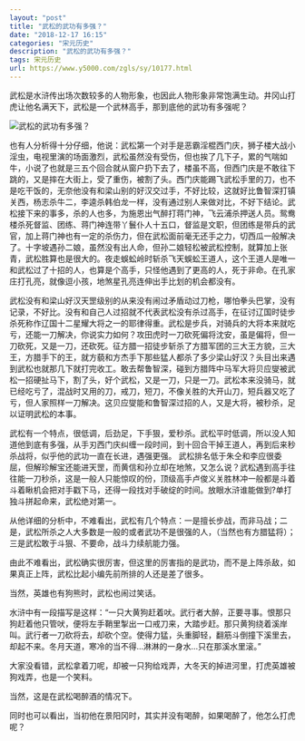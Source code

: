 ```yaml
---
layout: "post"
title: "武松的武功有多强？"
date: "2018-12-17 16:15"
categories: "宋元历史"
description: "武松的武功有多强？"
tags: 宋元历史
url: https://www.y5000.com/zgls/sy/10177.html
---
```






武松是水浒传出场次数较多的人物形象，也因此人物形象非常饱满生动。井冈山打虎让他名满天下，武松是一个武林高手，那到底他的武功有多强呢？

![武松的武功有多强？](/uploads/allimg/170111/6-1F111145G6243.JPG)

也有人分析得十分仔细，他说：武松第一个对手是恶霸淫棍西门庆，狮子楼大战小淫虫，电视里演的场面激烈，武松虽然没有受伤，但也挨了几下子，累的气喘如牛，小说了也就是三五个回合就从窗户扔下去了，楼虽不高，但西门庆是不敢往下跳的，又是摔在大街上，受了重伤，被割了头。西门庆能踢飞武松手里的刀，也不是吃干饭的，无奈他没有和梁山别的好汉交过手，不好比较，这就好比鲁智深打镇关西，杨志杀牛二，李逵杀韩伯龙一样，没有通过别人来做对比，不好下结论。武松接下来的事多，杀的人也多，为施恩出气醉打蒋门神，飞云浦杀押送人员。鸳鸯楼杀死督监、团练、蒋门神连带丫鬟仆人十五口，督监是文职，但团练是带兵的武官，加上蒋门神也有一定的杀伤力，但在武松面前毫无还手之力，切西瓜一般解决了。十字坡遇孙二娘，虽然没有出人命，但孙二娘轻松被武松控制，就算加上张青，武松胜算也是很大的。夜走蜈蚣岭时斩杀飞天蜈蚣王道人，这个王道人是唯一和武松过了十招的人，也算是个高手，只怪他遇到了更高的人，死于非命。在孔家庄打孔亮，就像逗小孩，地煞星孔亮连伸出手比划的机会都没有。

武松没有和梁山好汉天罡级别的从来没有闹过矛盾动过刀枪，哪怕拳头巴掌，没有记录，不好比。没有和自己人过招就不代表武松没有杀过高手，在征讨辽国时徒步杀死称作辽国十二星耀大将之一的耶律得重。武松是步兵，对骑兵的大将本来就吃亏，还能一刀解决，你说实力如何？攻田虎时一刀砍死偏将沈安，虽是偏将，但一刀砍死，又是一刀，还砍死。征方腊一招徒步斩杀了方腊军团的三大王方貌，三大王，方腊手下的王，就方藐和方杰手下那些猛人都杀了多少梁山好汉？头目出来遇到武松也就那几下就打完收工。敢去帮鲁智深，碰到方腊阵中马军大将贝应燮被武松一招硬扯马下，割了头，好个武松，又是一刀，只是一刀。武松本来没骑马，就已经吃亏了，混战时又用的刀，戒刀，短刀，不像关胜的大开山刀，短兵器又吃了亏，但人家照样一刀解决。这贝应燮能和鲁智深过招的人，又是大将，被秒杀，足以证明武松的本事。

武松有一个特点，很低调，后劲足，下手狠，爱秒杀。武松平时低调，所以没人知道他到底有多强，从手刃西门庆纠缠一段时间，到十回合干掉王道人，再到后来秒杀战将，似乎他的武功一直在长进，遇强更强。
武松排名低于朱仝和李应很委屈，但解珍解宝还能进天罡，而黄信和孙立却在地煞，又怎么说？武松遇到高手往往能一刀秒杀，这是一般人只能惊叹的份，顶级高手卢俊义关胜林冲一般都是斗着斗着瞅机会把对手戳下马，还得一段找对手破绽的时间。放眼水浒谁能做到?单打独斗拼起命来，武松绝对第一。

从他详细的分析中，不难看出，武松有几个特点：一是擅长步战，而非马战；二是，武松所杀之人大多数是一般的或者武功不是很强的人，（当然也有方腊猛将）；三是武松敢于斗狠、不要命，战斗力续航能力强。

由此不难看出，武松确实很厉害，但这里的厉害指的是武功，而不是上阵杀敌，如果真正上阵，武松比起小编先前所排的人还是差了很多。

当然，英雄也有狗熊时，武松也闹过笑话。

水浒中有一段描写是这样：“一只大黄狗赶着吠。武行者大醉，正要寻事。恨那只狗赶着他只管吠，便将左手鞘里掣出一口戒刀来，大踏步赶。那只黄狗绕着溪岸叫。武行者一刀砍将去，却砍个空。使得力猛，头重脚轻，翻筋斗倒撞下溪里去，却起不来。冬月天道，寒冷的当不得…淋淋的一身水…只在那溪水里滚。”

大家没看错，武松拿着刀呢，却被一只狗给戏弄，大冬天的掉进河里，打虎英雄被狗戏弄，也是一个笑料。

当然，这是在武松喝醉酒的情况下。

同时也可以看出，当初他在景阳冈时，其实并没有喝醉，如果喝醉了，他怎么打虎呢？
